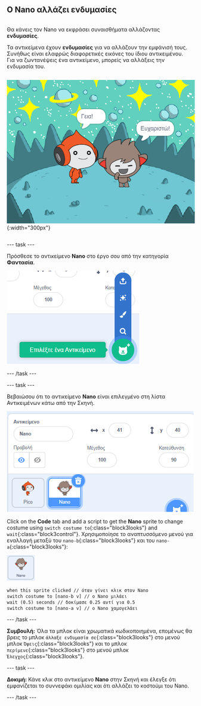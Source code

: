 ## Ο Nano αλλάζει ενδυμασίες

<div style="display: flex; flex-wrap: wrap">
<div style="flex-basis: 200px; flex-grow: 1; margin-right: 15px;">

Θα κάνεις τον Nano να εκφράσει συναισθήματα αλλάζοντας **ενδυμασίες**.

Τα αντικείμενα έχουν **ενδυμασίες** για να αλλάζουν την εμφάνισή τους. Συνήθως είναι ελαφρώς διαφορετικές εικόνες του ίδιου αντικειμένου. Για να ζωντανέψεις ένα αντικείμενο, μπορείς να αλλάξεις την ενδυμασία του.

</div>
<div>

![Το αντικείμενο Nano που λέει, "Ευχαριστώ!"](images/nano-step-2.png){:width="300px"}

</div>
</div>

--- task ---

Πρόσθεσε το αντικείμενο **Nano** στο έργο σου από την κατηγορία **Φαντασία**.

![Το εικονίδιο «Επιλέξτε ένα Αντικείμενο».](images/choose-sprite-menu.png)

--- /task ---

--- task ---

Βεβαιώσου ότι το αντικείμενο **Nano** είναι επιλεγμένο στη λίστα Αντικειμένων κάτω από την Σκηνή.

![Η λίστα Αντικειμένων, με ένα μπλε περίγραμμα γύρω από το αντικείμενο Nano για να δείξει ότι έχει επιλεγεί το Nano.](images/nano-selected.png)

Click on the **Code** tab and add a script to get the **Nano** sprite to change costume using `switch costume to`{:class="block3looks"} and `wait`{:class="block3control"}. Χρησιμοποίησε το αναπτυσσόμενο μενού για εναλλαγή μεταξύ του `nano-b`{:class="block3looks"} και του `nano-a`{:class="block3looks"}:

![Το αντικείμενο Nano.](images/nano-sprite.png)

```blocks3
when this sprite clicked // όταν γίνει κλικ στον Nano
switch costume to [nano-b v] // ο Nano μιλάει
wait (0.5) seconds // δοκίμασε 0.25 αντί για 0.5
switch costume to [nano-a v] // ο Nano χαμογελάει
```
--- /task ---

**Συμβουλή:** Όλα τα μπλοκ είναι χρωματικά κωδικοποιημένα, επομένως θα βρεις το μπλοκ `άλλαξε ενδυμασία σε`{:class="block3looks"} στο μενού μπλοκ `Όψεις`{:class="block3looks"} και το μπλοκ `περίμενε`{:class="block3looks"} στο μενού μπλοκ `Έλεγχος`{:class="block3looks"}.

--- task ---

**Δοκιμή:** Κάνε κλικ στο αντικείμενο **Nano** στην Σκηνή και έλεγξε ότι εμφανίζεται το συννεφάκι ομιλίας και ότι αλλάζει το κοστούμι του Nano.

--- /task ---
